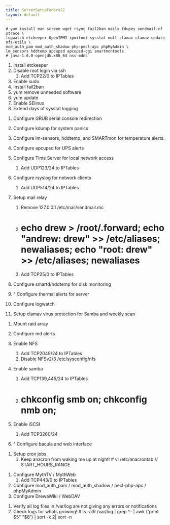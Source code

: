 ```yaml
---
title: ServerSetupFedora22
layout: default
---
```


    # yum install man screen wget rsync fail2ban mailx fdupes sendmail-cf strace \
    logwatch etckeeper OpenIPMI ipmitool sysstat mutt clamav clamav-update nfs-utils \
    mod_auth_pam mod_auth_shadow php-pecl-apc phpMyAdmin \
    lm_sensors hddtemp apcupsd apcupsd-cgi smartmontools
    # java-1.6.0-openjdk.x86_64 nss-mdns

1.  Install etckeeper
2.  Disable root login via ssh
    1.  Add TCP22/0 to IPTables
3.  Enable sudo
4.  Install fail2ban
5.  yum remove unneeded software
6.  yum update
7.  Enable SElinux
8.  Extend days of sysstat logging

<!-- -->

1.  Configure GRUB serial console redirection
2.  Configure kdump for system panics
3.  Configure lm-sensors, hddtemp, and SMARTmon for temperature alerts.
4.  Configure apcupsd for UPS alerts
5.  Configure Time Server for local network access
    1.  Add UDP123/24 to IPTables
6.  Configure rsyslog for network clients
    1.  Add UDP514/24 to IPTables
7.  Setup mail relay
    1.  Remove 127.0.0.1 /etc/mail/sendmail.mc
    2.  # echo drew > /root/.forward; echo "andrew: drew" >> /etc/aliases; newaliases; echo "root: drew" >> /etc/aliases; newaliases

    3.  Add TCP25/0 to IPTables

8.  Configure smartd/hddtemp for disk monitoring
9.  ^ Configure thermal alerts for server
10. Configure logwatch
11. Setup clamav virus protection for Samba and weekly scan

<!-- -->

1.  Mount raid array
2.  Configure md alerts
3.  Enable NFS
    1.  Add TCP2049/24 to IPTables
    2.  Disable NFSv2/3 /etc/sysconfig/nfs
4.  Enable samba
    1.  Add TCP139,445/24 to IPTables
    2.  # chkconfig smb on; chkconfig nmb on;

5.  Enable iSCSI
    1.  Add TCP3260/24
6.  ^ Configure bacula and web interface

<!-- -->

1.  Setup cron jobs
    1.  Keep anacron from waking me up at night!
            # vi /etc/anacrontab // START_HOURS_RANGE

<!-- -->

1.  Configure MythTV / MythWeb
    1.  Add TCP443/0 to IPTables
2.  Configure mod\_auth\_pam / mod\_auth\_shadow / pecl-php-apc /
    phpMyAdmin
3.  Configure DrewaWiki / WebDAV

<!-- -->

1.  Verify all log files in /var/log are not giving any errors or
    notifications
2.  Check logs for whats growing!
        # ls -alR /var/log | grep ^- | awk {'print $5" "$8'} | sort -k 2| sort -n


